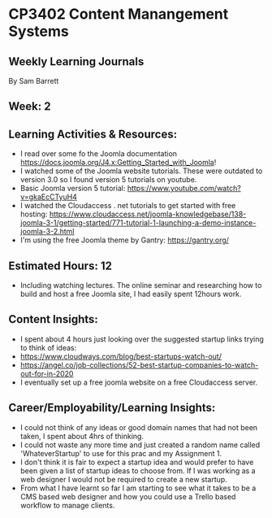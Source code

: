 # CP3402 Content Manangement Systems
## Weekly Learning Journals

By Sam Barrett

## Week: 2

## Learning Activities & Resources:
- I read over some fo the Joomla documentation https://docs.joomla.org/J4.x:Getting_Started_with_Joomla!
- I watched some of the Joomla website tutorials. These were outdated to version 3.0 so I found version 5 tutorials on youtube.
- Basic Joomla version 5 tutorial: https://www.youtube.com/watch?v=gkaEcCTyuH4
- I watched the Cloudaccess . net tutorials to get started with free hosting: https://www.cloudaccess.net/joomla-knowledgebase/138-joomla-3-1/getting-started/771-tutorial-1-launching-a-demo-instance-joomla-3-2.html
- I'm using the free Joomla theme by Gantry: https://gantry.org/

## Estimated Hours: 12
- Including watching lectures. The online seminar and researching how to build and host a free Joomla site, I had easily spent 12hours work.

## Content Insights:
- I spent about 4 hours just looking over the suggested startup links trying to think of ideas:
- https://www.cloudways.com/blog/best-startups-watch-out/
- https://angel.co/job-collections/52-best-startup-companies-to-watch-out-for-in-2020
- I eventually set up a free joomla website on a free Cloudaccess server. 

## Career/Employability/Learning Insights:
- I could not think of any ideas or good domain names that had not been taken, I spent about 4hrs of thinking.
- I could not waste any more time and just created a random name called 'WhateverStartup' to use for this prac and my Assignment 1.
- I don't think it is fair to expect a startup idea and would prefer to have been given a list of startup ideas to choose from. If I was working as a web designer I would not be required to create a new startup.
- From what I have learnt so far I am starting to see what it takes to be a CMS based web designer and how you could use a Trello based workflow to manage clients.
